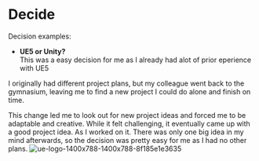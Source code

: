 # Decide 

Decision examples:

- **UE5 or Unity?** <br>
This was a easy decision for me as I already had alot of prior eperience with UE5

I originally had different project plans, but my colleague went back to the gymnasium, leaving me to find a new project I could do alone and finish on time.

This change led me to look out for new project ideas and forced me to be adaptable and creative. While it felt challenging, it eventually came up with a good project idea. As I worked on it.
There was only one big idea in my mind afterwards, so the decision was pretty easy for me as I had no other plans.
![ue-logo-1400x788-1400x788-8f185e1e3635](https://github.com/andrinruegg/m431_ap_23a_/assets/143380551/80575566-7684-425f-919d-e140a8df7ec0)
